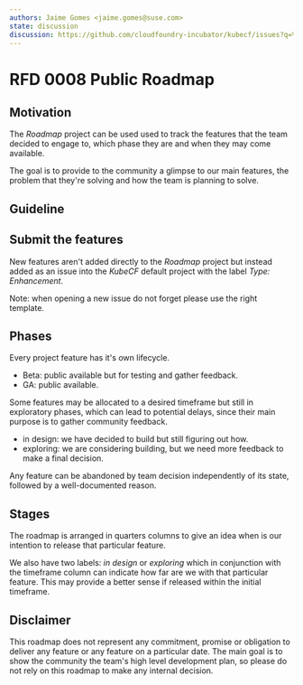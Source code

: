 ```yaml
---
authors: Jaime Gomes <jaime.gomes@suse.com>
state: discussion
discussion: https://github.com/cloudfoundry-incubator/kubecf/issues?q=%22RFD+8%22+
---
```


# RFD 0008 Public Roadmap

## Motivation

The *Roadmap* project can be used used to track the features that the team decided to engage to,
which phase they are and when they may come available.

The goal is to provide to the community a glimpse to our main features, the problem that they're
solving and how the team is planning to solve.

## Guideline

## Submit the features

New features aren't added directly to the *Roadmap* project but instead added as an issue into the
*KubeCF* default project with the label *Type: Enhancement*.

Note: when opening a new issue do not forget please use the right template.

## Phases

Every project feature has it's own lifecycle.

* Beta: public available but for testing and gather feedback.
* GA: public available.

Some features may be allocated to a desired timeframe but still in exploratory phases, which can
lead to potential delays, since their main purpose is to gather community feedback.

* in design: we have decided to build but still figuring out how.
* exploring: we are considering building, but we need more feedback to make a final decision.

Any feature can be abandoned by team decision independently of its state, followed by a
well-documented reason.

## Stages

The roadmap is arranged in quarters columns to give an idea when is our intention to release that
particular feature.

We also have two labels: *in design* or *exploring* which in conjunction with the timeframe column
can indicate how far are we with that particular feature. This may provide a better sense if
released within the initial timeframe.

## Disclaimer

This roadmap does not represent any commitment, promise or obligation to deliver any feature or any
feature on a particular date. The main goal is to show the community the team's high level development
plan, so please do not rely on this roadmap to make any internal decision.

